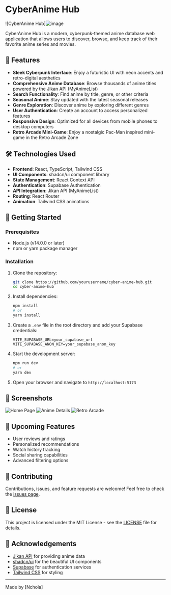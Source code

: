 
# CyberAnime Hub

![CyberAnime Hub]![image](https://github.com/user-attachments/assets/36183971-f755-4362-b990-08e51dac5c52)


CyberAnime Hub is a modern, cyberpunk-themed anime database web application that allows users to discover, browse, and keep track of their favorite anime series and movies.

## 🚀 Features

- **Sleek Cyberpunk Interface**: Enjoy a futuristic UI with neon accents and retro-digital aesthetics
- **Comprehensive Anime Database**: Browse thousands of anime titles powered by the Jikan API (MyAnimeList)
- **Search Functionality**: Find anime by title, genre, or other criteria
- **Seasonal Anime**: Stay updated with the latest seasonal releases
- **Genre Exploration**: Discover anime by exploring different genres
- **User Authentication**: Create an account to access personalized features
- **Responsive Design**: Optimized for all devices from mobile phones to desktop computers
- **Retro Arcade Mini-Game**: Enjoy a nostalgic Pac-Man inspired mini-game in the Retro Arcade Zone

## 🛠️ Technologies Used

- **Frontend**: React, TypeScript, Tailwind CSS
- **UI Components**: shadcn/ui component library
- **State Management**: React Context API
- **Authentication**: Supabase Authentication
- **API Integration**: Jikan API (MyAnimeList)
- **Routing**: React Router
- **Animation**: Tailwind CSS animations

## 🏁 Getting Started

### Prerequisites

- Node.js (v14.0.0 or later)
- npm or yarn package manager

### Installation

1. Clone the repository:
   ```bash
   git clone https://github.com/yourusername/cyber-anime-hub.git
   cd cyber-anime-hub
   ```

2. Install dependencies:
   ```bash
   npm install
   # or
   yarn install
   ```

3. Create a `.env` file in the root directory and add your Supabase credentials:
   ```
   VITE_SUPABASE_URL=your_supabase_url
   VITE_SUPABASE_ANON_KEY=your_supabase_anon_key
   ```

4. Start the development server:
   ```bash
   npm run dev
   # or
   yarn dev
   ```

5. Open your browser and navigate to `http://localhost:5173`

## 📸 Screenshots

![Home Page](https://placeholder-for-screenshot-1.com)
![Anime Details](https://placeholder-for-screenshot-2.com)
![Retro Arcade](https://placeholder-for-screenshot-3.com)

## 🌟 Upcoming Features

- User reviews and ratings
- Personalized recommendations
- Watch history tracking
- Social sharing capabilities
- Advanced filtering options

## 🤝 Contributing

Contributions, issues, and feature requests are welcome! Feel free to check the [issues page](https://github.com/yourusername/cyber-anime-hub/issues).

## 📝 License

This project is licensed under the MIT License - see the [LICENSE](LICENSE) file for details.

## 🙏 Acknowledgements

- [Jikan API](https://jikan.moe/) for providing anime data
- [shadcn/ui](https://ui.shadcn.com/) for the beautiful UI components
- [Supabase](https://supabase.io/) for authentication services
- [Tailwind CSS](https://tailwindcss.com/) for styling

---

Made by [Nchola]
